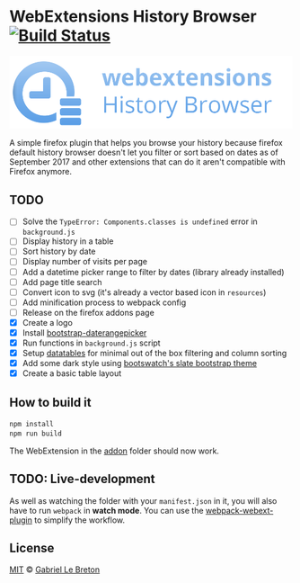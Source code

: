 # WebExtensions History Browser [![Build Status](https://travis-ci.org/GabLeRoux/webextensions-history-browser.svg?branch=master)](https://travis-ci.org/GabLeRoux/webextensions-history-browser)

![webextensions-history-browser-readme](resources/webextensions-history-browser-readme.png)

A simple firefox plugin that helps you browse your history because firefox default history browser doesn't let you filter or sort based on dates as of September 2017 and other extensions that can do it aren't compatible with Firefox anymore.

## TODO

- [ ] Solve the `TypeError: Components.classes is undefined` error in `
background.js`
- [ ] Display history in a table
- [ ] Sort history by date
- [ ] Display number of visits per page
- [ ] Add a datetime picker range to filter by dates (library already installed)
- [ ] Add page title search
- [ ] Convert icon to svg (it's already a vector based icon in `resources`)
- [ ] Add minification process to webpack config
- [ ] Release on the firefox addons page
- [x] Create a logo
- [x] Install [bootstrap-daterangepicker](http://www.daterangepicker.com/)
- [x] Run functions in `background.js` script
- [x] Setup [datatables](https://datatables.net/) for minimal out of the box filtering and column sorting
- [x] Add some dark style using [bootswatch's slate bootstrap theme](https://bootswatch.com/slate/)
- [x] Create a basic table layout

## How to build it

```bash
npm install
npm run build
```

The WebExtension in the [addon](addon/) folder should now work.

## TODO: Live-development

As well as watching the folder with your `manifest.json` in it, you will also have to run `webpack` in **watch mode**. You can use the [webpack-webext-plugin](https://github.com/rpl/webpack-webext-plugin) to simplify the workflow.

## License

[MIT](LICENSE.md) © [Gabriel Le Breton](https://gableroux.com)

